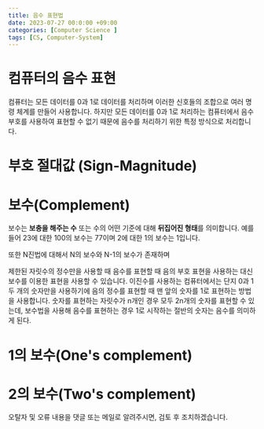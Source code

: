 ```yaml
---
title: 음수 표현법
date: 2023-07-27 00:0:00 +09:00
categories: [Computer Science ]
tags: [CS, Computer-System]
---
```


# 컴퓨터의 음수 표현 

컴퓨터는 모든 데이터를 0과 1로 데이터를 처리하며 이러한 신호들의 조합으로 여러 명령 체계를 만들어 사용합니다. 
하지만 모든 데이터를 0과 1로 처리하는 컴퓨터에서 음수 부호를 사용하여 표현할 수 없기 때문에 음수를 처리하기 위한 특정 방식으로 처리합니다.   


# 부호 절대값 (Sign-Magnitude)

# 보수(Complement)

보수는 **보충을 해주는 수** 또는 수의 어떤 기준에 대해 **뒤집어진 형태**를 의미합니다. 
예를 들어 23에 대한 100의 보수는 77이며 2에 대한 1의 보수는 1입니다. 

또한 N진법에 대해서 N의 보수와 N-1의 보수가 존재하며 

제한된 자릿수의 정수만을 사용할 때 음수를 표현할 때 음의 부호 표현을 사용하는 대신 보수를 이용한 표현을 사용할 수 있습니다.
이진수를 사용하는 컴퓨터에서는 단지 0과 1 두 개의 숫자만을 사용하기에 음의 정수를 표현할 때 맨 앞의 숫자를 1로 표현하는 방법을 사용합니다. 
숫자를 표현하는 자릿수가 n개인 경우 모두 2n개의 숫자를 표현할 수 있는데, 보수법을 사용해 음수를 표현하는 경우 1로 시작하는 절반의 숫자는 음수를 의미하게 된다.


# 1의 보수(One's complement)


# 2의 보수(Two's complement)



오탈자 및 오류 내용을 댓글 또는 메일로 알려주시면, 검토 후 조치하겠습니다.  
